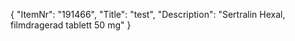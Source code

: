 {
  "ItemNr": "191466",
  "Title": "test",
  "Description": "Sertralin Hexal, filmdragerad tablett 50 mg"
}